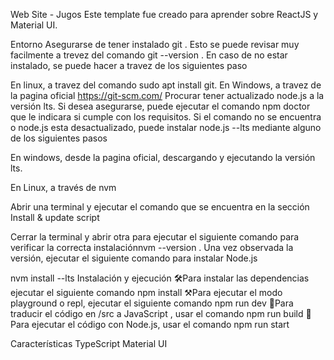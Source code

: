 Web Site - Jugos
Este template fue creado para aprender sobre ReactJS y Material UI. 

Entorno
Asegurarse de tener instalado git . Esto se puede revisar muy facilmente a trevez del comando git --version . En caso de no estar instalado, se puede hacer a travez de los siguientes paso

En linux, a travez del comando sudo apt install git.
En Windows, a travez de la pagina oficial https://git-scm.com/
Procurar tener actualizado node.js a la versión lts. Si desea asegurarse, puede ejecutar el comando npm doctor que le indicara si cumple con los requisitos. Si el comando no se encuentra o node.js esta desactualizado, puede instalar node.js --lts mediante alguno de los siguientes pasos

En windows, desde la pagina oficial, descargando y ejecutando la versión lts.

En Linux, a través de nvm

Abrir una terminal y ejecutar el comando que se encuentra en la sección Install & update script

Cerrar la terminal y abrir otra para ejecutar el siguiente comando para verificar la correcta instalaciónnvm --version . Una vez observada la versión, ejecutar el siguiente comando para instalar Node.js

nvm install --lts
Instalación y ejecución
🛠Para instalar las dependencias ejecutar el siguiente comando npm install
⚒Para ejecutar el modo playground o repl, ejecutar el siguiente comando npm run dev
🔧Para traducir el código en /src a JavaScript , usar el comando npm run build
🔑Para ejecutar el código con Node.js, usar el comando npm run start

Características
TypeScript
Material UI
